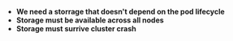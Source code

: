 - **We need a storrage that doesn't depend on the pod lifecycle**
- **Storage must be available across all nodes**
- **Storage must surrive cluster crash**
